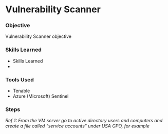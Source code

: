# Vulnerability Scanner

### Objective
  
Vulnerability Scanner objective

### Skills Learned

- Skills Learned
- 

### Tools Used

- Tenable
- Azure (Microsoft) Sentinel

### Steps

*Ref 1: From the VM server go to active directory users and computers and create a file called "service accounts" under USA GPO, for example*

